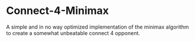 # Connect-4-Minimax
A simple and in no way optimized implementation of the minimax algorithm to create a somewhat unbeatable connect 4 opponent. 
